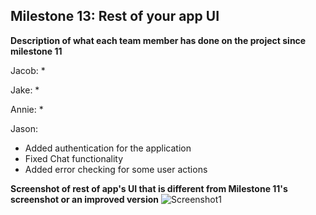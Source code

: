 ## Milestone 13: Rest of your app UI

**Description of what each team member has done on the project since milestone 11**

Jacob:
* 

Jake:
* 

Annie:
*

Jason:
* Added authentication for the application
* Fixed Chat functionality
* Added error checking for some user actions

**Screenshot of rest of app's UI that is different from Milestone 11's screenshot or an improved version**
![Screenshot1]()

